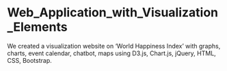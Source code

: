 # Web_Application_with_Visualization_Elements
We created a visualization website on ‘World Happiness Index’ with graphs, charts, event calendar, chatbot, maps using D3.js, Chart.js, jQuery, HTML, CSS, Bootstrap.
